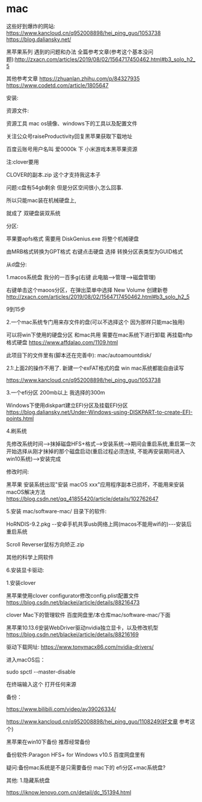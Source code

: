 # mac


这些好到爆炸的网站:
https://www.kancloud.cn/q952008898/hei_ping_guo/1053738
https://blog.daliansky.net/



黑苹果系列 遇到的问题和办法
全篇参考文章(参考这个基本没问题):http://zxacn.com/articles/2019/08/02/1564717450462.html#b3_solo_h2_5

其他参考文章
https://zhuanlan.zhihu.com/p/84327935
https://www.codetd.com/article/1805647

安装:

资源文件:

资源工具
mac os镜像、windows下的工具以及配置文件

关注公众号raiseProductivity回复黑苹果获取下载地址

百度云账号用户名叫 爱0000k 下
小米游戏本黑苹果资源

注:clover要用

CLOVER的副本.zip 这个才支持我这本子


问题:c盘有54gb剩余 但是分区空间很小,怎么回事.

所以只能mac装在机械硬盘上,

就成了 双硬盘装双系统


分区:

苹果要apfs格式 需要用 DiskGenius.exe 将整个机械硬盘 

由MRB格式转换为GPT格式 右键点击硬盘 选择 转换分区表类型为GUID格式

从d盘分:

1.macos系统盘 我分的一百多g(右键 此电脑-->管理-->磁盘管理)

右键单击这个maoos分区，在弹出菜单中选择 New Volume 创建新卷
http://zxacn.com/articles/2019/08/02/1564717450462.html#b3_solo_h2_5

9到15步

2.一个mac系统专门用来存文件的盘(可以不选择这个 因为那样只能mac独用)

可以将win下使用的硬盘分区 和mac共用 需要在mac系统下进行卸载 再挂载nftp格式硬盘
https://www.affdalao.com/1109.html

此项目下的文件里有(脚本还在完善中): mac/autoamountdisk/

2.1:上面2的操作不用了.
新建一个exFAT格式的盘 win mac系统都能自由读写

https://www.kancloud.cn/q952008898/hei_ping_guo/1053738

3.一个efi分区 200mb以上 我选择的300m

Windows下使用diskpart建立EFI分区及挂载EFI分区
https://blog.daliansky.net/Under-Windows-using-DISKPART-to-create-EFI-points.html

4.刷系统 

先修改系统时间-->抹掉磁盘HFS+格式-->安装系统-->期间会重启系统,重启第一次开始选择从刚才抹掉的那个磁盘启动(重启过程必须连续,
不能再安装期间进入win10系统)-->安装完成


修改时间:

黑苹果 安装系统出现"安装 macOS xxx"应用程序副本已损坏，不能用来安装macOS解决方法
https://blog.csdn.net/qq_41855420/article/details/102762647

5.安装
mac/software-mac/
目录下的软件:

HoRNDIS-9.2.pkg --安卓手机共享usb网络上网(macos不能用wifi的)---安装后重启系统

Scroll Reverser鼠标方向矫正.zip

其他的科学上网软件

6.安装显卡驱动:

1.安装clover

黑苹果使用clover configurator修改config.plist配置文件
https://blog.csdn.net/blackei/article/details/88216473

clover Mac下的管理软件 百度网盘里/本仓库mac/software-mac/下面

黑苹果10.13.6安装WebDriver驱动nvidia独立显卡，以及修改机型
https://blog.csdn.net/blackei/article/details/88216169

驱动下载网址:
https://www.tonymacx86.com/nvidia-drivers/









进入macOS后：

sudo spctl --master-disable

在终端输入这个 打开任何来源


备份：

https://www.bilibili.com/video/av39026334/

https://www.kancloud.cn/q952008898/hei_ping_guo/1108249(好文章 参考这个)

黑苹果在win10下备份 推荐经常备份

备份软件:Paragon HFS+ for Windows v10.5 百度网盘里有


疑问:备份mac系统是不是只需要备份 mac下的 efi分区+mac系统盘?



其他:
1.隐藏系统盘

https://iknow.lenovo.com.cn/detail/dc_151394.html


